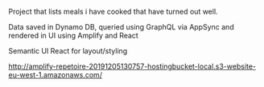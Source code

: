 Project that lists meals i have cooked that have turned out well.

Data saved in Dynamo DB, queried using GraphQL via AppSync and rendered in UI using Amplify and React

Semantic UI React for layout/styling

http://amplify-repetoire-20191205130757-hostingbucket-local.s3-website-eu-west-1.amazonaws.com/